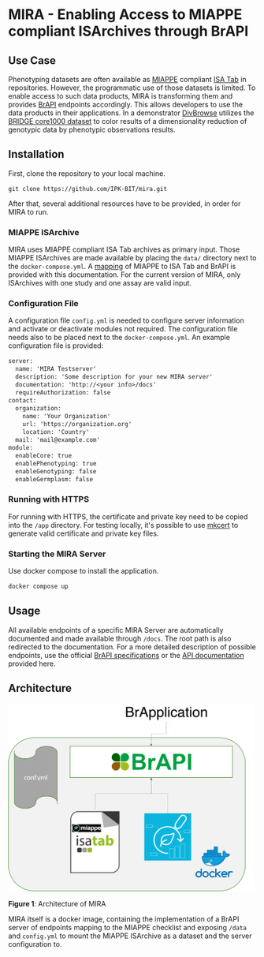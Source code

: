 # MIRA - Enabling Access to MIAPPE compliant ISArchives through BrAPI

## Use Case
Phenotyping datasets are often available as [MIAPPE](https://www.miappe.org/) compliant [ISA Tab](https://isa-specs.readthedocs.io/en/latest/isatab.html) in repositories. However, the programmatic use of those datasets is limited. To enable access to such data products, MIRA is transforming them and provides [BrAPI](https://brapi.org/) endpoints accordingly. This allows developers to use the data products in their applications. In a demonstrator [DivBrowse](https://divbrowse.ipk-gatersleben.de) utilizes the [BRIDGE core1000 dataset](https://bridge.ipk-gatersleben.de/) to color results of a dimensionality reduction of genotypic data by phenotypic observations results.

## Installation

First, clone the repository to your local machine.

```
git clone https://github.com/IPK-BIT/mira.git
```

After that, several additional resources have to be provided, in order for MIRA to run. 

### MIAPPE ISArchive

MIRA uses MIAPPE compliant ISA Tab archives as primary input. Those MIAPPE ISArchives are made available by placing the ``data/`` directory next to the ``docker-compose.yml``. A [mapping](miappe.md) of MIAPPE to ISA Tab and BrAPI is provided with this documentation. For the current version of MIRA, only ISArchives with one study and one assay are valid input.

### Configuration File

A configuration file ``config.yml`` is needed to configure server information and activate or deactivate modules not required. The configuration file needs also to be placed next to the ``docker-compose.yml``. An example configuration file is provided:

```
server:
  name: 'MIRA Testserver'
  description: 'Some description for your new MIRA server'
  documentation: 'http://<your info>/docs'
  requireAuthorization: false
contact:
  organization:
    name: 'Your Organization'
    url: 'https://organization.org'
    location: 'Country'
  mail: 'mail@example.com'
module:
  enableCore: true
  enablePhenotyping: true
  enableGenotyping: false
  enableGermplasm: false
```

### Running with HTTPS 

For running with HTTPS, the certificate and private key need to be copied into the ``/app`` directory. 
For testing locally, it's possible to use [mkcert](https://github.com/FiloSottile/mkcert) to generate valid certificate and private key files. 

### Starting the MIRA Server

Use docker compose to install the application.

```bash
docker compose up
```

## Usage

All available endpoints of a specific MIRA Server are automatically documented and made available through ```/docs```. The root path is also redirected to the documentation.
For a more detailed description of possible endpoints, use the official [BrAPI specifications](https://brapi.org/specification) or the [API documentation](brapi.md) provided here.

## Architecture

<img src="figures/MIRA-architecture.png" alt="Architecture of MIRA" width="500"/>

**Figure 1**: Architecture of MIRA

MIRA itself is a docker image, containing the implementation of a BrAPI server of endpoints mapping to the MIAPPE checklist and exposing ``/data`` and ``config.yml`` to mount the MIAPPE ISArchive as a dataset and the server configuration to.